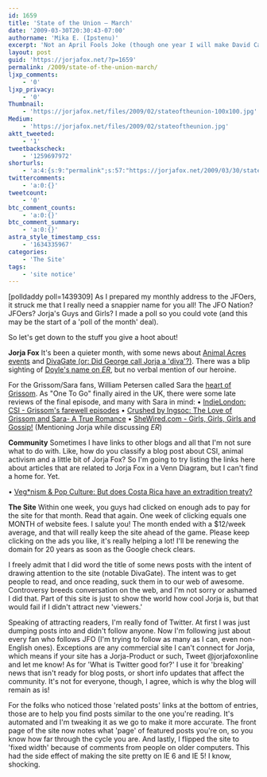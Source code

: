 ```yaml
---
id: 1659
title: 'State of the Union — March'
date: '2009-03-30T20:30:43-07:00'
authorname: 'Mika E. (Ipstenu)'
excerpt: 'Not an April Fools Joke (though one year I will make David Caruso: Online). Read a summary of last month for Jorja, JFO and everyone else.'
layout: post
guid: 'https://jorjafox.net/?p=1659'
permalink: /2009/state-of-the-union-march/
ljxp_comments:
    - '0'
ljxp_privacy:
    - '0'
Thumbnail:
    - 'https://jorjafox.net/files/2009/02/stateoftheunion-100x100.jpg'
Medium:
    - 'https://jorjafox.net/files/2009/02/stateoftheunion.jpg'
aktt_tweeted:
    - '1'
tweetbackscheck:
    - '1259697972'
shorturls:
    - 'a:4:{s:9:"permalink";s:57:"https://jorjafox.net/2009/03/30/state-of-the-union-march/";s:7:"tinyurl";s:25:"http://tinyurl.com/cuxndg";s:4:"isgd";s:18:"http://is.gd/5340q";s:5:"bitly";s:20:"http://bit.ly/84IQM4";}'
twittercomments:
    - 'a:0:{}'
tweetcount:
    - '0'
btc_comment_counts:
    - 'a:0:{}'
btc_comment_summary:
    - 'a:0:{}'
astra_style_timestamp_css:
    - '1634335967'
categories:
    - 'The Site'
tags:
    - 'site notice'
---
```


<span class="alignright">[polldaddy poll=1439309]</span> As I prepared my monthly address to the JFOers, it struck me that I really need a snappier name for you all!  The JFO Nation?  JFOers? Jorja's Guys and Girls? I made a poll so you could vote (and this may be the start of a 'poll of the month' deal).

So let's get down to the stuff you give a hoot about!

**Jorja Fox**
It's been a quieter month, with some news about <a href="https://jorjafox.net/2009/03/03/animal-acres-updates/">Animal Acres events</a> and <a href="https://jorjafox.net/2009/03/04/did-george-eads-call-jorja-a-diva/">DivaGate (or: Did George call Jorja a 'diva'?)</a>.  There was a blip sighting of <a href="https://jorjafox.net/2009/03/22/doyle-sighted-again/">Doyle's name on _ER_</a>, but no verbal mention of our heroine.

For the Grissom/Sara fans, William Petersen called Sara the <a href="https://jorjafox.net/2009/03/11/petersen-sara-is-the-heart-of-grissom/">heart of Grissom</a>.  As "One To Go" finally aired in the UK, there were some late reviews of the final episode, and many with Sara in mind:
&bull; <a href="http://www.indielondon.co.uk/TV-Review/csi-grissom-s-farewell-episodes">IndieLondon: CSI - Grissom's farewell episodes</a>
&bull; <a href="http://crushedwithkisses.blogspot.com/2009/03/love-of-grissom-and-sara-true-romance.html">Crushed by Ingsoc: The Love of Grissom and Sara- A True Romance</a>
&bull; <a href="http://www.shewired.com/Article.cfm?ID=22058">SheWired.com - Girls, Girls, Girls and Gossip!</a> (Mentioning Jorja while discussing _ER_)

**Community**
Sometimes I have links to other blogs and all that I'm not sure what to do with. Like, how do you classify a blog post about CSI, animal activism and a little bit of Jorja Fox?  So I'm going to try listing the links here about articles that are related to Jorja Fox in a Venn Diagram, but I can't find a home for. Yet.

&bull; <a href="http://www.easyvegan.info/2009/03/12/vegnism-pop-culture-but-does-costa-rica-have-an-extradition-treaty/">Veg*nism & Pop Culture: But does Costa Rica have an extradition treaty?</a>

**The Site**
Within one week, you guys had clicked on enough ads to pay for the site for that month.  Read that again. One week of clicking equals one MONTH of website fees. I salute you! The month ended with a $12/week average, and that will really keep the site ahead of the game. Please keep clicking on the ads you like, it's really helping a lot! I'll be renewing the domain for 20 years as soon as the Google check clears.

I freely admit that I did word the title of some news posts with the intent of drawing attention to the site (notable DivaGate).  The intent was to get people to read, and once reading, suck them in to our web of awesome.  Controversy breeds conversation on the web, and I'm not sorry or ashamed I did that.  Part of this site is just to show the world how cool Jorja is, but that would fail if I didn't attract new 'viewers.'

Speaking of attracting readers, I'm really fond of Twitter.  At first I was just dumping posts into and didn't follow anyone. Now I'm following just about every fan who follows JFO (I'm trying to follow as many as I can, even non-English ones). Exceptions are any commercial site I can't connect for Jorja, which means if your site has a Jorja-Product or such, Tweet @jorjafoxonline and let me know!  As for 'What is Twitter good for?'  I use it for 'breaking' news that isn't ready for blog posts, or short info updates that affect the community. It's not for everyone, though, I agree, which is why the blog will remain as is!

For the folks who noticed those 'related posts' links at the bottom of entries, those are to help you find posts similar to the one you're reading.  It's automated and I'm tweaking it as we go to make it more accurate. The front page of the site now notes what 'page' of featured posts you're on, so you know how far through the cycle you are. And lastly, I flipped the site to 'fixed width' because of comments from people on older computers.  This had the side effect of making the site pretty on IE 6 and IE 5! I know, shocking.
